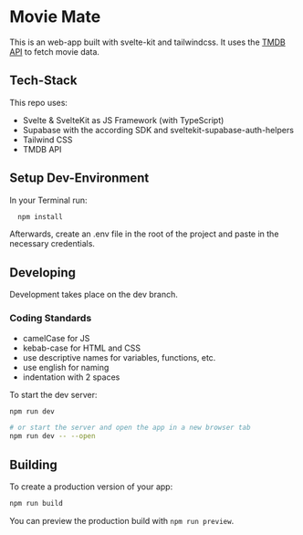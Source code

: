 # Movie Mate

This is an web-app built with svelte-kit and tailwindcss. It uses the [TMDB API](https://developers.themoviedb.org/3/getting-started/introduction) to fetch movie data.

## Tech-Stack

This repo uses:

- Svelte & SvelteKit as JS Framework (with TypeScript)
- Supabase with the according SDK and sveltekit-supabase-auth-helpers
- Tailwind CSS
- TMDB API

## Setup Dev-Environment

In your Terminal run:

```bash
  npm install
```

Afterwards, create an .env file in the root of the project and paste in the necessary credentials.

## Developing

Development takes place on the dev branch.

### Coding Standards

- camelCase for JS
- kebab-case for HTML and CSS
- use descriptive names for variables, functions, etc.
- use english for naming
- indentation with 2 spaces

To start the dev server:

```bash
npm run dev

# or start the server and open the app in a new browser tab
npm run dev -- --open
```

## Building

To create a production version of your app:

```bash
npm run build
```

You can preview the production build with `npm run preview`.

